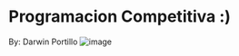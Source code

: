 # Programacion Competitiva :)
By: Darwin Portillo
![image](https://user-images.githubusercontent.com/114320740/221880650-3b22e8f7-d760-4451-ad54-ae93129ec873.png)
